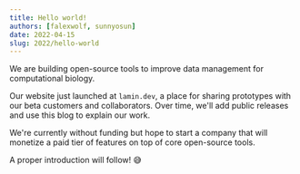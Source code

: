 ```yaml
---
title: Hello world!
authors: [falexwolf, sunnyosun]
date: 2022-04-15
slug: 2022/hello-world
---
```


We are building open-source tools to improve data management for computational biology.

Our website just launched at `lamin.dev`, a place for sharing prototypes with our beta customers and collaborators. Over time, we'll add public releases and use this blog to explain our work.

We're currently without funding but hope to start a company that will monetize a paid tier of features on top of core open-source tools.

A proper introduction will follow! :sweat_smile:
